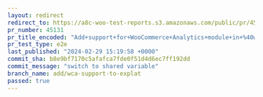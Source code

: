 ```yaml
---
layout: redirect
redirect_to: https://a8c-woo-test-reports.s3.amazonaws.com/public/pr/45131/e2e/index.html
pr_number: 45131
pr_title_encoded: "Add+support+for+WooCommerce+Analytics+module+in+%40woocommerce%2Fexplat"
pr_test_type: e2e
last_published: "2024-02-29 15:19:58 +0000"
commit_sha: b8e9bf7170c5afafca7fde0f51d4d6ec7ff192dd
commit_message: "switch to shared variable"
branch_name: add/wca-support-to-explat
passed: true
---
```

